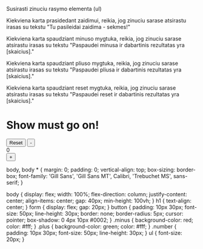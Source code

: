 Susirasti zinuciu rasymo elementa (ul)

Kiekviena karta prasidedant zaidimui, reikia, jog zinuciu sarase atsirastu irasas su tekstu "Tu pasileidai zaidima - sekmes!"

Kiekviena karta spaudziant minuso mygtuka, reikia, jog zinuciu sarase atsirastu irasas su tekstu "Paspaudei minusa ir dabartinis rezultatas yra [skaicius]."

Kiekviena karta spaudziant pliuso mygtuka, reikia, jog zinuciu sarase atsirastu irasas su tekstu "Paspaudei pliusa ir dabartinis rezultatas yra [skaicius]."

Kiekviena karta spaudziant reset mygtuka, reikia, jog zinuciu sarase atsirastu irasas su tekstu "Paspaudei reset ir dabartinis rezultatas yra [skaicius]."

<h1>Show must go on!</h1>
<form>
  <button class="reset" type="button">Reset</button>
  <button class="minus" type="button">-</button>
  <div class="number">0</div>
  <button class="plus" type="button">+</button>
</form>
<ul></ul>
body,
body * {
  margin: 0;
  padding: 0;
  vertical-align: top;
  box-sizing: border-box;
  font-family: 'Gill Sans', 'Gill Sans MT', Calibri, 'Trebuchet MS', sans-serif;
}

body {
display: flex;
width: 100%;
flex-direction: column;
justify-content: center;
align-items: center;
gap: 40px;
min-height: 100vh;
}
h1 {
text-align: center;
}
form {
display: flex;
gap: 20px;
}
button {
padding: 10px 30px;
font-size: 50px;
line-height: 30px;
border: none;
border-radius: 5px;
cursor: pointer;
box-shadow: 0 4px 10px #0002;
}
.minus {
background-color: red;
color: #fff;
}
.plus {
background-color: green;
color: #fff;
}
.number {
padding: 10px 30px;
font-size: 50px;
line-height: 30px;
}
ul {
font-size: 20px;
}
